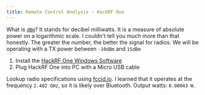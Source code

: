 ```yaml
---
title: Remote Control Analysis - HackRF One
---
```


What is [`dBm`](https://en.wikipedia.org/wiki/DBm)? It stands for decibel milliwatts. It is a measure of absolute power on a logarithmic scale. I couldn't tell you much more than that honestly. The greater the number, the better the signal for radios. We will be operating with a TX power between `-10dBm` and `15dBm`

<!-- https://www.electronicdesign.com/technologies/communications/article/21796484/understanding-wireless-range-calculations -->

1. Install the [HackRF One Windows Software](https://downloads.myriadrf.org/builds/PothosSDR/)
1. Plug HackRF One into PC with a Micro USB cable

Lookup radio specifications using [fccid.io](https://fccid.io/SYW-TAPRGBWREMSC). I learned that it operates at the frequency `2.402 GHz`, so it is likely over Bluetooth. Output watts: `0.00043 W`.
